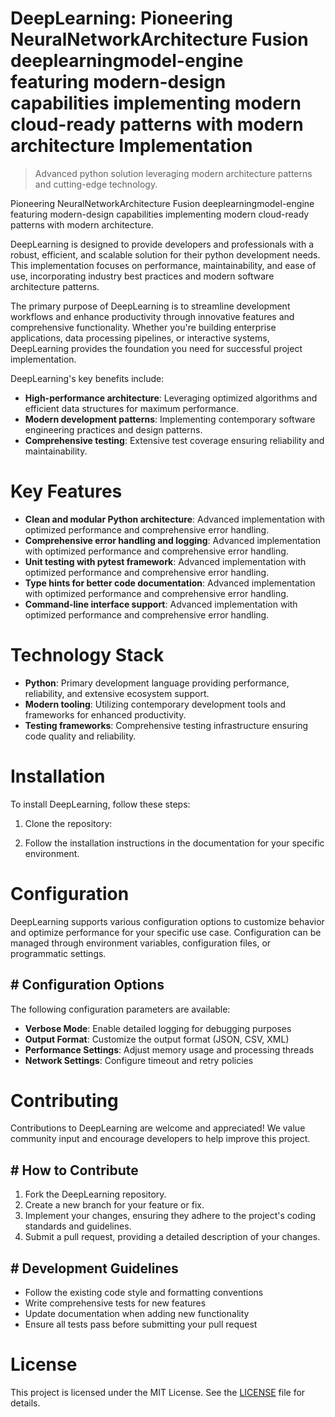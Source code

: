 <!-- fallback_DeepLearning_20250824112938_94858 -->

# DeepLearning: Pioneering NeuralNetworkArchitecture Fusion deeplearningmodel-engine featuring modern-design capabilities implementing modern cloud-ready patterns with modern architecture Implementation
> Advanced python solution leveraging modern architecture patterns and cutting-edge technology.

Pioneering NeuralNetworkArchitecture Fusion deeplearningmodel-engine featuring modern-design capabilities implementing modern cloud-ready patterns with modern architecture.

DeepLearning is designed to provide developers and professionals with a robust, efficient, and scalable solution for their python development needs. This implementation focuses on performance, maintainability, and ease of use, incorporating industry best practices and modern software architecture patterns.

The primary purpose of DeepLearning is to streamline development workflows and enhance productivity through innovative features and comprehensive functionality. Whether you're building enterprise applications, data processing pipelines, or interactive systems, DeepLearning provides the foundation you need for successful project implementation.

DeepLearning's key benefits include:

* **High-performance architecture**: Leveraging optimized algorithms and efficient data structures for maximum performance.
* **Modern development patterns**: Implementing contemporary software engineering practices and design patterns.
* **Comprehensive testing**: Extensive test coverage ensuring reliability and maintainability.

# Key Features

* **Clean and modular Python architecture**: Advanced implementation with optimized performance and comprehensive error handling.
* **Comprehensive error handling and logging**: Advanced implementation with optimized performance and comprehensive error handling.
* **Unit testing with pytest framework**: Advanced implementation with optimized performance and comprehensive error handling.
* **Type hints for better code documentation**: Advanced implementation with optimized performance and comprehensive error handling.
* **Command-line interface support**: Advanced implementation with optimized performance and comprehensive error handling.

# Technology Stack

* **Python**: Primary development language providing performance, reliability, and extensive ecosystem support.
* **Modern tooling**: Utilizing contemporary development tools and frameworks for enhanced productivity.
* **Testing frameworks**: Comprehensive testing infrastructure ensuring code quality and reliability.

# Installation

To install DeepLearning, follow these steps:

1. Clone the repository:


2. Follow the installation instructions in the documentation for your specific environment.

# Configuration

DeepLearning supports various configuration options to customize behavior and optimize performance for your specific use case. Configuration can be managed through environment variables, configuration files, or programmatic settings.

## # Configuration Options

The following configuration parameters are available:

* **Verbose Mode**: Enable detailed logging for debugging purposes
* **Output Format**: Customize the output format (JSON, CSV, XML)
* **Performance Settings**: Adjust memory usage and processing threads
* **Network Settings**: Configure timeout and retry policies

# Contributing

Contributions to DeepLearning are welcome and appreciated! We value community input and encourage developers to help improve this project.

## # How to Contribute

1. Fork the DeepLearning repository.
2. Create a new branch for your feature or fix.
3. Implement your changes, ensuring they adhere to the project's coding standards and guidelines.
4. Submit a pull request, providing a detailed description of your changes.

## # Development Guidelines

* Follow the existing code style and formatting conventions
* Write comprehensive tests for new features
* Update documentation when adding new functionality
* Ensure all tests pass before submitting your pull request

# License

This project is licensed under the MIT License. See the [LICENSE](https://github.com/Jennifercruz23/DeepLearning/blob/main/LICENSE) file for details.
